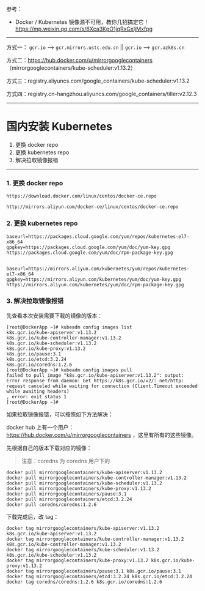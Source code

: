 参考：
* Docker / Kubernetes 镜像源不可用，教你几招搞定它！ https://mp.weixin.qq.com/s/6Xca3KpO1jqRxGxIjMxfpg

---

方式一： `gcr.io` --> `gcr.mirrors.ustc.edu.cn` || `gcr.io` --> `gcr.azk8s.cn`

方式二：https://hub.docker.com/u/mirrorgooglecontainers （mirrorgooglecontainers/kube-scheduler:v1.13.2）

方式三：registry.aliyuncs.com/google_containers/kube-scheduler:v1.13.2

方式四：registry.cn-hangzhou.aliyuncs.com/google_containers/tiller:v2.12.3

---

# 国内安装 Kubernetes

1. 更换 docker repo
2. 更换 kubernetes repo
3. 解决拉取镜像报错

---

### 1. 更换 docker repo

```
https://download.docker.com/linux/centos/docker-ce.repo

http://mirrors.aliyun.com/docker-ce/linux/centos/docker-ce.repo
```

### 2. 更换 kubernetes repo

```
baseurl=https://packages.cloud.google.com/yum/repos/kubernetes-el7-x86_64
gpgkey=https://packages.cloud.google.com/yum/doc/yum-key.gpg https://packages.cloud.google.com/yum/doc/rpm-package-key.gpg


baseurl=https://mirrors.aliyun.com/kubernetes/yum/repos/kubernetes-el7-x86_64
gpgkey=https://mirrors.aliyun.com/kubernetes/yum/doc/yum-key.gpg https://mirrors.aliyun.com/kubernetes/yum/doc/rpm-package-key.gpg
```

### 3. 解决拉取镜像报错

先查看本次安装需要下载的镜像的版本：

```
[root@DockerApp ~]# kubeadm config images list
k8s.gcr.io/kube-apiserver:v1.13.2
k8s.gcr.io/kube-controller-manager:v1.13.2
k8s.gcr.io/kube-scheduler:v1.13.2
k8s.gcr.io/kube-proxy:v1.13.2
k8s.gcr.io/pause:3.1
k8s.gcr.io/etcd:3.2.24
k8s.gcr.io/coredns:1.2.6
[root@DockerApp ~]# kubeadm config images pull
failed to pull image "k8s.gcr.io/kube-apiserver:v1.13.2": output: Error response from daemon: Get https://k8s.gcr.io/v2/: net/http: request canceled while waiting for connection (Client.Timeout exceeded while awaiting headers)
, error: exit status 1
[root@DockerApp ~]#
```

如果拉取镜像报错，可以按照如下方法解决：

docker hub 上有一个用户： https://hub.docker.com/u/mirrorgooglecontainers ，这里有所有的这些镜像。

先根据自己的版本下载对应的镜像：

> 注意：coredns 为 coredns 用户下的

```
docker pull mirrorgooglecontainers/kube-apiserver:v1.13.2
docker pull mirrorgooglecontainers/kube-controller-manager:v1.13.2
docker pull mirrorgooglecontainers/kube-scheduler:v1.13.2
docker pull mirrorgooglecontainers/kube-proxy:v1.13.2
docker pull mirrorgooglecontainers/pause:3.1
docker pull mirrorgooglecontainers/etcd:3.2.24
docker pull coredns/coredns:1.2.6
```

下载完成后，改 tag：

```
docker tag mirrorgooglecontainers/kube-apiserver:v1.13.2 k8s.gcr.io/kube-apiserver:v1.13.2
docker tag mirrorgooglecontainers/kube-controller-manager:v1.13.2 k8s.gcr.io/kube-controller-manager:v1.13.2
docker tag mirrorgooglecontainers/kube-scheduler:v1.13.2 k8s.gcr.io/kube-scheduler:v1.13.2
docker tag mirrorgooglecontainers/kube-proxy:v1.13.2 k8s.gcr.io/kube-proxy:v1.13.2
docker tag mirrorgooglecontainers/pause:3.1 k8s.gcr.io/pause:3.1
docker tag mirrorgooglecontainers/etcd:3.2.24 k8s.gcr.io/etcd:3.2.24
docker tag coredns/coredns:1.2.6 k8s.gcr.io/coredns:1.2.6
```

